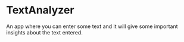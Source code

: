 # TextAnalyzer
An app where you can enter some text and it will give some important insights about the text entered.
